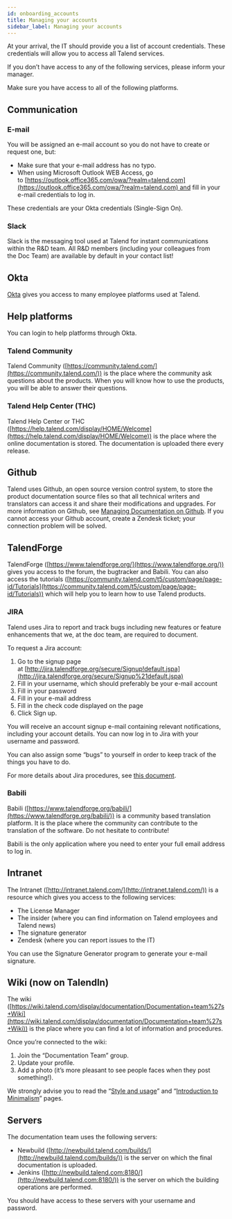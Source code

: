 ```yaml
---
id: onboarding_accounts
title: Managing your accounts
sidebar_label: Managing your accounts
---
```


At your arrival, the IT should provide you a list of account credentials. These credentials will allow you to access all Talend services.

If you don’t have access to any of the following services, please inform your manager.

Make sure you have access to all of the following platforms.

## Communication

### E-mail

You will be assigned an e-mail account so you do not have to create or request one, but:
* Make sure that your e-mail address has no typo.
* When using Microsoft Outlook WEB Access, go to [https://outlook.office365.com/owa/?realm=talend.com](https://outlook.office365.com/owa/?realm=talend.com) and fill in your e-mail credentials to log in.

These credentials are your Okta credentials (Single-Sign On). 

### Slack

Slack is the messaging tool used at Talend for instant communications within the R&D team. All R&D members (including your colleagues from the Doc Team) are available by default in your contact list!

## Okta

[Okta](https://talend.okta.com) gives you access to many employee platforms used at Talend.

## Help platforms

You can login to help platforms through Okta.

### Talend Community

Talend Community ([https://community.talend.com/](https://community.talend.com/)) is the place where the community ask questions about the products. When you will know how to use the products, you will be able to answer their questions.

### Talend Help Center (THC)

Talend Help Center or THC ([https://help.talend.com/display/HOME/Welcome](https://help.talend.com/display/HOME/Welcome)) is the place where the online documentation is stored. The documentation is uploaded there every release.

## Github

Talend uses Github, an open source version control system, to store the product documentation source files so that all technical writers and translators can access it and share their modifications and upgrades. For more information on Github, see [Managing Documentation on Github](https://in.talend.com/work/groups/rd/documentation/wiki/?display=https://wiki.talend.com/pages/viewpage.action?pageId=6325053). If you cannot access your Github account, create a Zendesk ticket; your connection problem will be solved.

## TalendForge

TalendForge ([https://www.talendforge.org/](https://www.talendforge.org/)) gives you access to the forum, the bugtracker and Babili. You can also access the tutorials ([https://community.talend.com/t5/custom/page/page-id/Tutorials](https://community.talend.com/t5/custom/page/page-id/Tutorials)) which will help you to learn how to use Talend products.

### JIRA

Talend uses Jira to report and track bugs including new features or feature enhancements that we, at the doc team, are required to document.

To request a Jira account:

1. Go to the signup page at [http://jira.talendforge.org/secure/Signup!default.jspa](http://jira.talendforge.org/secure/Signup%21default.jspa)
2. Fill in your username, which should preferably be your e-mail account
3. Fill in your password
4. Fill in your e-mail address
5. Fill in the check code displayed on the page
6. Click Sign up.

You will receive an account signup e-mail containing relevant notifications, including your account details. You can now log in to Jira with your username and password.

You can also assign some “bugs” to yourself in order to keep track of the things you have to do.

For more details about Jira procedures, see [this document](contributing_jira.md).

### Babili

Babili ([https://www.talendforge.org/babili/](https://www.talendforge.org/babili/)) is a community based translation platform. It is the place where the community can contribute to the translation of the software. Do not hesitate to contribute!

Babili is the only application where you need to enter your full email address to log in.

## Intranet

The Intranet ([http://intranet.talend.com/](http://intranet.talend.com/)) is a resource which gives you access to the following services:

- The License Manager
- The insider (where you can find information on Talend employees and Talend news)
- The signature generator
- Zendesk (where you can report issues to the IT)

You can use the Signature Generator program to generate your e-mail signature.

## Wiki (now on TalendIn)

The wiki ([https://wiki.talend.com/display/documentation/Documentation+team%27s+Wiki](https://wiki.talend.com/display/documentation/Documentation+team%27s+Wiki)) is the place where you can find a lot of information and procedures.

Once you’re connected to the wiki:

1. Join the “Documentation Team” group.
2. Update your profile.
3. Add a photo (it’s more pleasant to see people faces when they post something!).

We strongly advise you to read the “[Style and usage](https://wiki.talend.com/display/documentation/Style+and+usage)” and “[Introduction to Minimalism](https://wiki.talend.com/display/documentation/Introduction+to+Minimalism)” pages.

## Servers

The documentation team uses the following servers:

- Newbuild ([http://newbuild.talend.com/builds/](http://newbuild.talend.com/builds/)) is the server on which the final documentation is uploaded.
- Jenkins ([http://newbuild.talend.com:8180/](http://newbuild.talend.com:8180/)) is the server on which the building operations are performed.

You should have access to these servers with your username and password.

